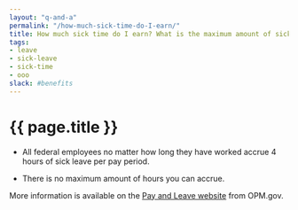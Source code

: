 ```yaml
---
layout: "q-and-a"
permalink: "/how-much-sick-time-do-I-earn/"
title: How much sick time do I earn? What is the maximum amount of sick time I can accrue?
tags:
- leave
- sick-leave
- sick-time
- ooo
slack: #benefits
---
```


# {{ page.title }}

* All federal employees no matter how long they have worked accrue 4 hours of sick leave per pay period.

* There is no maximum amount of hours you can accrue.

More information is available on the [Pay and Leave website](https://www.opm.gov/policy-data-oversight/pay-leave/leave-administration/fact-sheets/annual-leave/) from OPM.gov.
